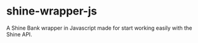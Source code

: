 # shine-wrapper-js
A Shine Bank wrapper in Javascript made for start working easily with the Shine API.
